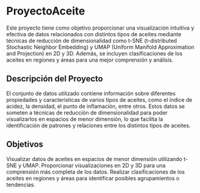 # ProyectoAceite

Este proyecto tiene como objetivo proporcionar una visualización intuitiva y efectiva de datos relacionados con distintos tipos de aceites mediante técnicas de reducción de dimensionalidad como t-SNE (t-distributed Stochastic Neighbor Embedding) y UMAP (Uniform Manifold Approximation and Projection) en 2D y 3D. Además, se incluyen clasificaciones de los aceites en regiones y áreas para una mejor comprensión y análisis.

## Descripción del Proyecto
El conjunto de datos utilizado contiene información sobre diferentes propiedades y características de varios tipos de aceites, como el índice de acidez, la densidad, el punto de inflamación, entre otros. Estos datos se someten a técnicas de reducción de dimensionalidad para poder visualizarlos en espacios de menor dimensión, lo que facilita la identificación de patrones y relaciones entre los distintos tipos de aceites.

## Objetivos
Visualizar datos de aceites en espacios de menor dimensión utilizando t-SNE y UMAP.
Proporcionar visualizaciones en 2D y 3D para una comprensión más completa de los datos.
Realizar clasificaciones de los aceites en regiones y áreas para identificar posibles agrupamientos o tendencias.
